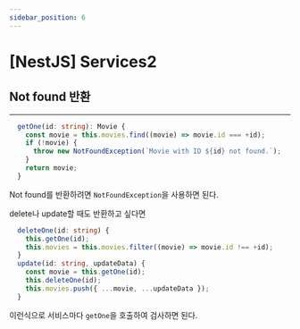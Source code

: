 ```yaml
---
sidebar_position: 6
---
```


# [NestJS] Services2

## Not found 반환
---

```typescript
  getOne(id: string): Movie {
    const movie = this.movies.find((movie) => movie.id === +id);
    if (!movie) {
      throw new NotFoundException(`Movie with ID ${id} not found.`);
    }
    return movie;
  }
```

Not found를 반환하려면 `NotFoundException`을 사용하면 된다.

delete나 update할 때도 반환하고 싶다면

```typescript
  deleteOne(id: string) {
    this.getOne(id);
    this.movies = this.movies.filter((movie) => movie.id !== +id);
  }
  update(id: string, updateData) {
    const movie = this.getOne(id);
    this.deleteOne(id);
    this.movies.push({ ...movie, ...updateData });
  }
```

이런식으로 서비스마다 `getOne`을 호출하여 검사하면 된다.  
